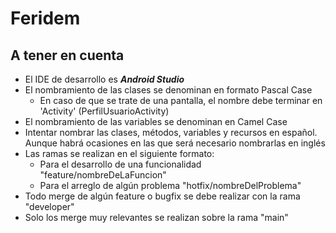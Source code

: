 # Feridem

## **A tener en cuenta**

- El IDE de desarrollo es ***Android Studio***
- El nombramiento de las clases se denominan en formato Pascal Case
  - En caso de que se trate de una pantalla, el nombre debe terminar en 'Activity' (PerfilUsuarioActivity)
- El nombramiento de las variables se denominan en Camel Case 
- Intentar nombrar las clases, métodos, variables y recursos en español. Aunque habrá ocasiones en 
las que será necesario nombrarlas en inglés
- Las ramas se realizan en el siguiente formato:
  - Para el desarrollo de una funcionalidad "feature/nombreDeLaFuncion"
  - Para el arreglo de algún problema "hotfix/nombreDelProblema"
- Todo merge de algún feature o bugfix se debe realizar con la rama "developer"
- Solo los merge muy relevantes se realizan sobre la rama "main"
